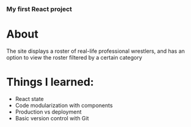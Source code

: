 ### My first React project

# About
The site displays a roster of real-life professional wrestlers, and has an option to view the roster filtered by a certain category

# Things I learned:
- React state
- Code modularization with components
- Production vs deployment
- Basic version control with Git
